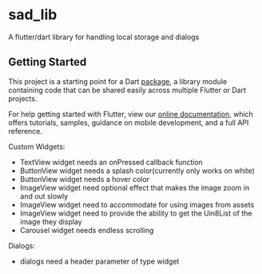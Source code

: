 # sad_lib

A flutter/dart library for handling local storage and dialogs

## Getting Started

This project is a starting point for a Dart
[package](https://flutter.dev/developing-packages/),
a library module containing code that can be shared easily across
multiple Flutter or Dart projects.

For help getting started with Flutter, view our 
[online documentation](https://flutter.dev/docs), which offers tutorials, 
samples, guidance on mobile development, and a full API reference.



Custom Widgets:
- TextView widget needs an onPressed callback function
- ButtonView widget needs a splash color(currently only works on white)
- ButtonView widget needs a hover color
- ImageView widget need optional effect that makes the image zoom in and out slowly
- ImageView widget need to accommodate for using images from assets
- ImageView widget need to provide the ability to get the Uin8List of the image they display
- Carousel widget needs endless scrolling

Dialogs:
- dialogs need a header parameter of type widget